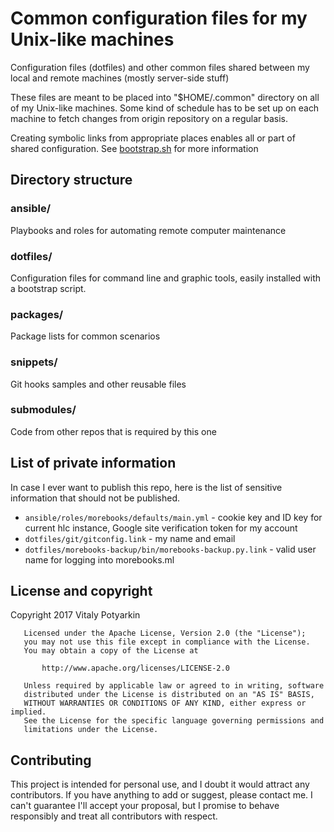 # Common configuration files for my Unix-like machines
Configuration files (dotfiles) and other common files shared between
my local and remote machines (mostly server-side stuff)

These files are meant to be placed into "$HOME/.common" directory on all of
my Unix-like machines. Some kind of schedule has to be set up on each machine
to fetch changes from origin repository on a regular basis.

Creating symbolic links from appropriate places enables all or
part of shared configuration. See [bootstrap.sh](dotfiles/bootstrap.sh) for more
information


## Directory structure

### ansible/
Playbooks and roles for automating remote computer maintenance

### dotfiles/
Configuration files for command line and graphic tools, easily installed with a
bootstrap script.

### packages/
Package lists for common scenarios

### snippets/
Git hooks samples and other reusable files

### submodules/
Code from other repos that is required by this one


## List of private information

In case I ever want to publish this repo, here is the list of sensitive
information that should not be published.

* `ansible/roles/morebooks/defaults/main.yml` - cookie key and ID key for
  current hlc instance, Google site verification token for my account
* `dotfiles/git/gitconfig.link` - my name and email
* `dotfiles/morebooks-backup/bin/morebooks-backup.py.link` - valid user name for
  logging into morebooks.ml


## License and copyright
Copyright 2017 Vitaly Potyarkin

```
   Licensed under the Apache License, Version 2.0 (the "License");
   you may not use this file except in compliance with the License.
   You may obtain a copy of the License at

       http://www.apache.org/licenses/LICENSE-2.0

   Unless required by applicable law or agreed to in writing, software
   distributed under the License is distributed on an "AS IS" BASIS,
   WITHOUT WARRANTIES OR CONDITIONS OF ANY KIND, either express or implied.
   See the License for the specific language governing permissions and
   limitations under the License.
```


## Contributing
This project is intended for personal use, and I doubt it would attract any
contributors. If you have anything to add or suggest, please contact me.
I can't guarantee I'll accept your proposal, but I promise to behave
responsibly and treat all contributors with respect.
